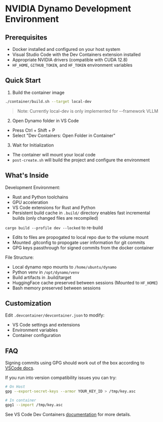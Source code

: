 # NVIDIA Dynamo Development Environment
## Prerequisites
- Docker installed and configured on your host system
- Visual Studio Code with the Dev Containers extension installed
- Appropriate NVIDIA drivers (compatible with CUDA 12.8)
- `HF_HOME`, `GITHUB_TOKEN`, and `HF_TOKEN` environment variables

## Quick Start
1. Build the container image

```bash
./container/build.sh --target local-dev
```

> Note: Currently local-dev is only implemented for --framework VLLM

2. Open Dynamo folder in VS Code
- Press Ctrl + Shift + P
- Select "Dev Containers: Open Folder in Container"

3. Wait for Initialization
- The container will mount your local code
- `post-create.sh` will build the project and configure the environment

## What's Inside
Development Environment:
- Rust and Python toolchains
- GPU acceleration
- VS Code extensions for Rust and Python
- Persistent build cache in `.build/` directory enables fast incremental builds (only changed files are recompiled)

`cargo build --profile dev --locked` to re-build

- Edits to files are propogated to local repo due to the volume mount
- Mounted .gitconfig to propogate user information for git commits
- GPG keys passthrough for signed commits from the docker container

File Structure:
- Local dynamo repo mounts to `/home/ubuntu/dynamo`
- Python venv in `/opt/dynamo/venv`
- Build artifacts in .build/target
- HuggingFace cache preserved between sessions (Mounted to `HF_HOME`)
- Bash memory preserved between sessions

## Customization
Edit `.devcontainer/devcontainer.json` to modify:
- VS Code settings and extensions
- Environment variables
- Container configuration

## FAQ

Signing commits using GPG should work out of the box according to [VSCode docs](https://code.visualstudio.com/remote/advancedcontainers/sharing-git-credentials#_sharing-gpg-keys).

If you run into version compatibility issues you can try:

```bash
# On Host
gpg --export-secret-keys --armor YOUR_KEY_ID > /tmp/key.asc

# In container
gpg1 --import /tmp/key.asc
```


See VS Code Dev Containers [documentation](https://code.visualstudio.com/docs/devcontainers/containers) for more details.